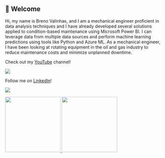 ## 👋 Welcome

Hi, my name is Breno Valinhas, and I am a mechanical engineer proficient in data analysis techniques and I have already developed several solutions applied to condition-based maintenance using Microsoft Power BI. I can leverage data from multiple data sources and perform machine learning predictions using tools like Python and Azure ML. As a mechanical engineer, I have been looking at rotating equipment in the oil and gas industry to reduce maintenance costs and minimize unplanned downtime.

Check out my [YouTube](https://www.youtube.com/c/PowerTipDados) channel! 

<a href="https://www.youtube.com/channel/UCJQJ0V0k63n6YBdFMQ-N6gw" target="_blank"><img src="https://img.shields.io/youtube/channel/subscribers/UCJQJ0V0k63n6YBdFMQ-N6gw?style=social" target="_blank"></a>  
 
Follow me on [LinkedIn](https://www.linkedin.com/in/brenovalinhas/)!

 <a href="https://www.linkedin.com/in/brenovalinhas/" target="_blank"><img src="https://img.shields.io/badge/-LinkedIn-%230077B5?style=for-the-badge&logo=linkedin&logoColor=white" target="_blank"></a>   
 
 
 <div>
<a href="https://github.com/demetriusengdados">
<img height="180em" src="https://github-readme-stats.vercel.app/api/top-langs/?username=brenovalinhas&layout=compact&langs_count=5&theme=dracula&include_all_commits=true&count_private=true"/>
<img height="180em" src="https://github-readme-stats.vercel.app/api?username=brenovalinhas&show_icons=true&theme=dracula&include_all_commits=true&count_private=true"/>
</div>
